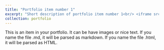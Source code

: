 ```yaml
---
title: "Portfolio item number 1"
excerpt: "Short description of portfolio item number 1<br/> <iframe src="https://github.com/damlakuru/damlakuru.github.io/blob/master/files/Omur%20Damla%20Kuru_Portfolio_BS.pdf" style="width:600px; height:500px;" frameborder="0">"
collection: portfolio
---
```


This is an item in your portfolio. It can be have images or nice text. If you name the file .md, it will be parsed as markdown. If you name the file .html, it will be parsed as HTML. 
